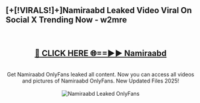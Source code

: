 <h2>[+[!VIRALS!]+]Namiraabd Leaked Video Viral On Social X Trending Now - w2mre</h2>
<br>
<div align="center">
<h2><a href="https://libra.edu.pl?Namiraabd" rel="nofollow">🔴 CLICK HERE 🌐==►► Namiraabd</a></h2>
<br>
Get Namiraabd OnlyFans leaked all content. Now you can access all videos and pictures of Namiraabd OnlyFans. New Updated Files 2025!
<br>
<br>
<a href="https://libra.edu.pl?Namiraabd" rel="nofollow" data-target="animated-image.originalLink"><img src="https://i.ibb.co.com/WyWwxjT/player-gif2.gif" alt="Namiraabd Leaked OnlyFans" style="max-width: 100%; display: inline-block;" data-target="animated-image.originalImage"></a>
</div>
<br>